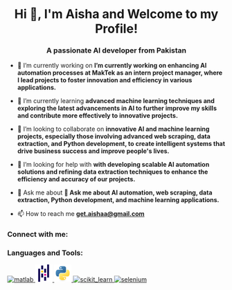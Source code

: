 <h1 align="center">Hi 👋, I'm Aisha and Welcome to my Profile!</h1>
<h3 align="center">A passionate Al developer from Pakistan</h3>

- 🔭 I’m currently working on **I’m currently working on enhancing AI automation processes at MakTek as an intern project manager, where I lead projects to foster innovation and efficiency in various applications.**

- 🌱 I’m currently learning **advanced machine learning techniques and exploring the latest advancements in AI to further improve my skills and contribute more effectively to innovative projects.**

- 👯 I’m looking to collaborate on **innovative AI and machine learning projects, especially those involving advanced web scraping, data extraction, and Python development, to create intelligent systems that drive business success and improve people's lives.**

- 🤝 I’m looking for help with **with developing scalable AI automation solutions and refining data extraction techniques to enhance the efficiency and accuracy of our projects.**

- 💬 Ask me about **💬 Ask me about AI automation, web scraping, data extraction, Python development, and machine learning applications.**

- 📫 How to reach me **get.aishaa@gmail.com**

<h3 align="left">Connect with me:</h3>
<p align="left">
</p>

<h3 align="left">Languages and Tools:</h3>
<p align="left"> <a href="https://www.mathworks.com/" target="_blank" rel="noreferrer"> <img src="https://upload.wikimedia.org/wikipedia/commons/2/21/Matlab_Logo.png" alt="matlab" width="40" height="40"/> </a> <a href="https://pandas.pydata.org/" target="_blank" rel="noreferrer"> <img src="https://raw.githubusercontent.com/devicons/devicon/2ae2a900d2f041da66e950e4d48052658d850630/icons/pandas/pandas-original.svg" alt="pandas" width="40" height="40"/> </a> <a href="https://www.python.org" target="_blank" rel="noreferrer"> <img src="https://raw.githubusercontent.com/devicons/devicon/master/icons/python/python-original.svg" alt="python" width="40" height="40"/> </a> <a href="https://scikit-learn.org/" target="_blank" rel="noreferrer"> <img src="https://upload.wikimedia.org/wikipedia/commons/0/05/Scikit_learn_logo_small.svg" alt="scikit_learn" width="40" height="40"/> </a> <a href="https://www.selenium.dev" target="_blank" rel="noreferrer"> <img src="https://raw.githubusercontent.com/detain/svg-logos/780f25886640cef088af994181646db2f6b1a3f8/svg/selenium-logo.svg" alt="selenium" width="40" height="40"/> </a> </p>
